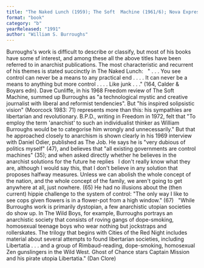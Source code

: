 ```yaml
---
title: "The Naked Lunch (1959); The Soft  Machine (1961/6); Nova Express (1966); The Ticket That Exploded  (1968); The Wild Boys (1969), Exterminator! (1974); Cities of the Red Night (1981),  Ghost of Chance"
format: "book"
category: "b"
yearReleased: "1991"
author: "William S. Burroughs"
---
```

Burroughs's work is difficult to describe or classify, but  most of his books have some sf interest, and among these all the above titles  have been referred to in anarchist publications. The most characteristic and  recurrent of his themes is stated succinctly in The Naked Lunch:
 
" . . . You see control can never be a means to any  practical end . . . . It can never be a means to anything but more control . . .  . Like junk . . ." (164, Calder & Boyars edn).
Dave Cunliffe, in his 1968 Freedom review of The  Soft Machine, summed up Burroughs as "a technological mystic and creative  journalist with liberal and reformist tendencies". But "his inspired solipsistic  vision" (Moorcock 1983: 71) represents more than this: his sympathies are  libertarian and revolutionary. B.P.D., writing in Freedom in 1972, felt that "To  employ the term 'anarchist' to such an individualist thinker as William  Burroughs would be to categorise him wrongly and unnecessarily." But that he  approached closely to anarchism is shown clearly in his 1969 interview with  Daniel Odier, published as The Job. He says he is "very dubious of  politics myself" (47), and believes that "all existing governments are control  machines" (35); and when asked directly whether he believes in the anarchist  solutions for the future he replies
 
I don't really know what they are, although I would say  this, that I don't believe in any solution that proposes halfway measures.  Unless we can abolish the whole concept of the nation, and the whole concept of  the family, we aren't going to get anywhere at all, just nowhere. (65)
He had no illusions about the (then current) hippie  challenge to the system of control: "The only way I like to see cops given  flowers is in a flower-pot from a high window." (67)
 
"While Burroughs work is primarily dystopian, a few anarchistic utopian societies do show up. In The Wild Boys, for example, Burroughs portrays an anarchistic society that consists of roving gangs of dope-smoking, homosexual teenage boys who wear nothing but jockstraps and rollerskates. The trilogy that begins with Cities of the Red Night includes material about several attempts to found libertarian societies, including Libertatia . . . and a group of Rimbaud-reading, dope-smoking, homosexual Zen gunslingers in the Wild West. Ghost of Chance stars Captain Mission and his pirate utopia Libertatia." (Dan Clore)
 